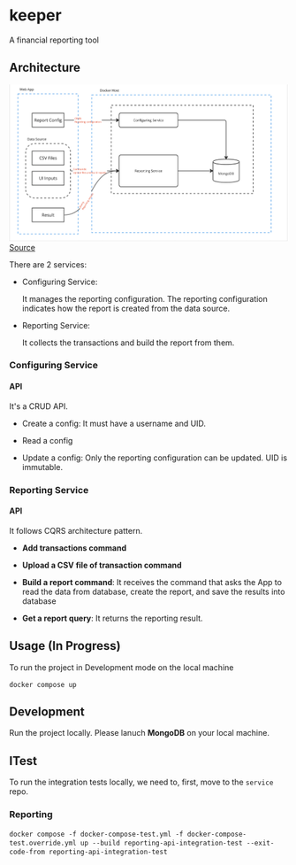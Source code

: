 # keeper

A financial reporting tool

## Architecture

![archi-1](./img/archi-1.png)
[Source](https://miro.com/app/board/uXjVMWXddkA=/)

There are 2 services:

- Configuring Service:

  It manages the reporting configuration. The reporting configuration indicates how the report is created from the data source.

- Reporting Service:

  It collects the transactions and build the report from them.

### Configuring Service

#### API

It's a CRUD API.

- Create a config: It must have a username and UID.

- Read a config

- Update a config: Only the reporting configuration can be updated. UID is immutable.

### Reporting Service

#### API

It follows CQRS architecture pattern.

- **Add transactions command**

- **Upload a CSV file of transaction command**

- **Build a report command**: It receives the command that asks the App to read the data from database, create the report, and save the results into database

- **Get a report query**: It returns the reporting result.

## Usage (In Progress)

To run the project in Development mode on the local machine

```code
docker compose up
```

## Development

Run the project locally. Please lanuch **MongoDB** on your local machine.

## ITest

To run the integration tests locally, we need to, first, move to the `service` repo.

### Reporting

```code
docker compose -f docker-compose-test.yml -f docker-compose-test.override.yml up --build reporting-api-integration-test --exit-code-from reporting-api-integration-test
```
